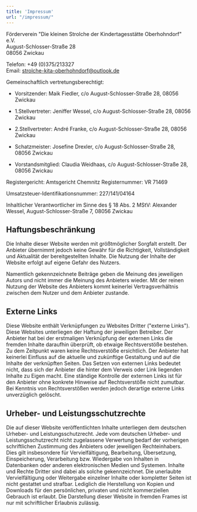 ```yaml
---
title: 'Impressum'
url: "/impressum/"
---
```


Förderverein "Die kleinen Strolche der Kindertagesstätte Oberhohndorf" e.V.<br>
August-Schlosser-Straße 28<br>
08056 Zwickau

Telefon: +49 (0)375/213327<br>
Email: strolche-kita-oberhohndorf@outlook.de

Gemeinschaftlich vertretungsberechtigt:

- Vorsitzender:
   Maik Fiedler,
   c/o August-Schlosser-Straße 28,
   08056 Zwickau

- 1.Stellvertreter:
   Jeniffer Wessel,
   c/o August-Schlosser-Straße 28,
   08056 Zwickau

- 2.Stellvertreter:
   André Franke,
   c/o August-Schlosser-Straße 28,
   08056 Zwickau

- Schatzmeister:
   Josefine Drexler,
   c/o August-Schlosser-Straße 28,
   08056 Zwickau

- Vorstandsmitglied:
   Claudia Weidhaas,
   c/o August-Schlosser-Straße 28,
   08056 Zwickau

Registergericht: Amtsgericht Chemnitz
Registernummer: VR 71469

Umsatzsteuer-Identifikationsnummer:
227/141/04164

Inhaltlicher Verantwortlicher im Sinne des § 18 Abs. 2 MStV:
Alexander Wessel,
August-Schlosser-Straße 7,
08056 Zwickau

## Haftungsbeschränkung

Die Inhalte dieser Website werden mit größtmöglicher Sorgfalt erstellt. Der Anbieter übernimmt jedoch keine Gewähr für
die Richtigkeit, Vollständigkeit und Aktualität der bereitgestellten Inhalte. Die Nutzung der Inhalte der Website
erfolgt auf eigene Gefahr des Nutzers.

Namentlich gekennzeichnete Beiträge geben die Meinung des jeweiligen Autors und nicht immer die Meinung des Anbieters
wieder. Mit der reinen Nutzung der Website des Anbieters kommt keinerlei Vertragsverhältnis zwischen dem Nutzer und dem
Anbieter zustande.

## Externe Links

Diese Website enthält Verknüpfungen zu Websites Dritter ("externe Links"). Diese Websites unterliegen der Haftung der
jeweiligen Betreiber. Der Anbieter hat bei der erstmaligen Verknüpfung der externen Links die fremden Inhalte daraufhin
überprüft, ob etwaige Rechtsverstöße bestehen. Zu dem Zeitpunkt waren keine Rechtsverstöße ersichtlich. Der Anbieter hat
keinerlei Einfluss auf die aktuelle und zukünftige Gestaltung und auf die Inhalte der verknüpften Seiten. Das Setzen von
externen Links bedeutet nicht, dass sich der Anbieter die hinter dem Verweis oder Link liegenden Inhalte zu Eigen macht.
Eine ständige Kontrolle der externen Links ist für den Anbieter ohne konkrete Hinweise auf Rechtsverstöße nicht
zumutbar. Bei Kenntnis von Rechtsverstößen werden jedoch derartige externe Links unverzüglich gelöscht.

## Urheber- und Leistungsschutzrechte

Die auf dieser Website veröffentlichten Inhalte unterliegen dem deutschen Urheber- und Leistungsschutzrecht. Jede vom
deutschen Urheber- und Leistungsschutzrecht nicht zugelassene Verwertung bedarf der vorherigen schriftlichen Zustimmung
des Anbieters oder jeweiligen Rechteinhabers. Dies gilt insbesondere für Vervielfältigung, Bearbeitung, Übersetzung,
Einspeicherung, Verarbeitung bzw. Wiedergabe von Inhalten in Datenbanken oder anderen elektronischen Medien und
Systemen. Inhalte und Rechte Dritter sind dabei als solche gekennzeichnet. Die unerlaubte Vervielfältigung oder
Weitergabe einzelner Inhalte oder kompletter Seiten ist nicht gestattet und strafbar. Lediglich die Herstellung von
Kopien und Downloads für den persönlichen, privaten und nicht kommerziellen Gebrauch ist erlaubt. Die Darstellung dieser
Website in fremden Frames ist nur mit schriftlicher Erlaubnis zulässig.